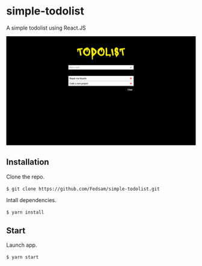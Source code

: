 # simple-todolist

A simple todolist using React.JS

![screenshot](screenshot.png)

## Installation

Clone the repo.

`$ git clone https://github.com/Fedsam/simple-todolist.git`

Intall dependencies.

`$ yarn install`

## Start

Launch app.

`$ yarn start`
